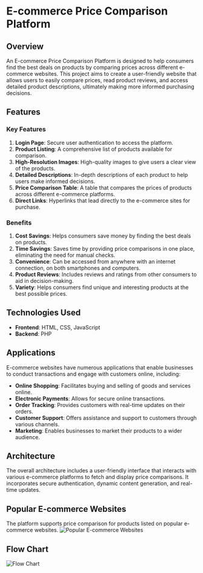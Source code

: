 # E-commerce Price Comparison Platform

## Overview

An E-commerce Price Comparison Platform is designed to help consumers find the best deals on products by comparing prices across different e-commerce websites. This project aims to create a user-friendly website that allows users to easily compare prices, read product reviews, and access detailed product descriptions, ultimately making more informed purchasing decisions.

## Features

### Key Features

1. **Login Page**: Secure user authentication to access the platform.
2. **Product Listing**: A comprehensive list of products available for comparison.
3. **High-Resolution Images**: High-quality images to give users a clear view of the products.
4. **Detailed Descriptions**: In-depth descriptions of each product to help users make informed decisions.
5. **Price Comparison Table**: A table that compares the prices of products across different e-commerce platforms.
6. **Direct Links**: Hyperlinks that lead directly to the e-commerce sites for purchase.

### Benefits

1. **Cost Savings**: Helps consumers save money by finding the best deals on products.
2. **Time Savings**: Saves time by providing price comparisons in one place, eliminating the need for manual checks.
3. **Convenience**: Can be accessed from anywhere with an internet connection, on both smartphones and computers.
4. **Product Reviews**: Includes reviews and ratings from other consumers to aid in decision-making.
5. **Variety**: Helps consumers find unique and interesting products at the best possible prices.

## Technologies Used

- **Frontend**: HTML, CSS, JavaScript
- **Backend**: PHP

## Applications

E-commerce websites have numerous applications that enable businesses to conduct transactions and engage with customers online, including:

- **Online Shopping**: Facilitates buying and selling of goods and services online.
- **Electronic Payments**: Allows for secure online transactions.
- **Order Tracking**: Provides customers with real-time updates on their orders.
- **Customer Support**: Offers assistance and support to customers through various channels.
- **Marketing**: Enables businesses to market their products to a wider audience.

## Architecture

The overall architecture includes a user-friendly interface that interacts with various e-commerce platforms to fetch and display price comparisons. It incorporates secure authentication, dynamic content generation, and real-time updates.

## Popular E-commerce Websites

The platform supports price comparison for products listed on popular e-commerce websites.
![Popular E-commerce Websites](![image](https://github.com/Harshit-Dhundale/E-commerce-Price-Comparison-Platform/assets/120770433/454ede79-3992-46ba-a229-2d1d20868175)
)


## Flow Chart

![Flow Chart](![image](https://github.com/Harshit-Dhundale/E-commerce-Price-Comparison-Platform/assets/120770433/1475fbcf-94fa-4457-80cd-57cb0d7a7643)
)



